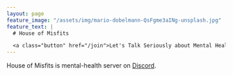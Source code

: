 ```yaml
---
layout: page
feature_image: "/assets/img/mario-dobelmann-QsFgme3aINg-unsplash.jpg"
feature_text: |
  # House of Misfits

  <a class="button" href="/join">Let's Talk Seriously about Mental Health</a>
---
```


House of Misfits is mental-health server on [Discord](https://discordapp.com).